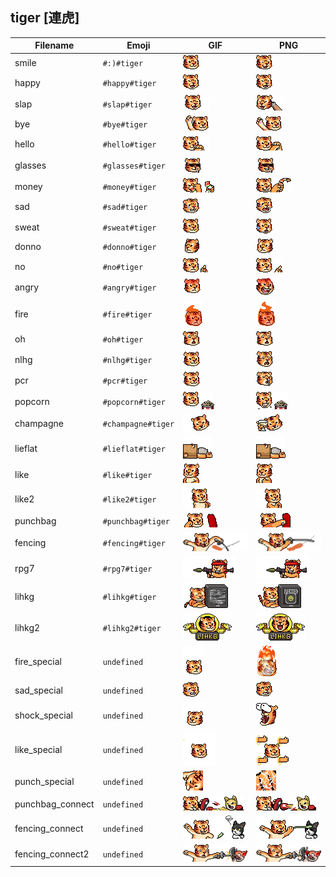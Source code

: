 ## tiger [連虎]
| Filename | Emoji | GIF | PNG |
| --- | --- | --- | --- |
| smile | `#:)#tiger` | ![smile](../../assets/ios/faces/tiger/smile.gif) | ![smile](../../assets/ios/faces_png/tiger/smile.png) |
| happy | `#happy#tiger` | ![happy](../../assets/ios/faces/tiger/happy.gif) | ![happy](../../assets/ios/faces_png/tiger/happy.png) |
| slap | `#slap#tiger` | ![slap](../../assets/ios/faces/tiger/slap.gif) | ![slap](../../assets/ios/faces_png/tiger/slap.png) |
| bye | `#bye#tiger` | ![bye](../../assets/ios/faces/tiger/bye.gif) | ![bye](../../assets/ios/faces_png/tiger/bye.png) |
| hello | `#hello#tiger` | ![hello](../../assets/ios/faces/tiger/hello.gif) | ![hello](../../assets/ios/faces_png/tiger/hello.png) |
| glasses | `#glasses#tiger` | ![glasses](../../assets/ios/faces/tiger/glasses.gif) | ![glasses](../../assets/ios/faces_png/tiger/glasses.png) |
| money | `#money#tiger` | ![money](../../assets/ios/faces/tiger/money.gif) | ![money](../../assets/ios/faces_png/tiger/money.png) |
| sad | `#sad#tiger` | ![sad](../../assets/ios/faces/tiger/sad.gif) | ![sad](../../assets/ios/faces_png/tiger/sad.png) |
| sweat | `#sweat#tiger` | ![sweat](../../assets/ios/faces/tiger/sweat.gif) | ![sweat](../../assets/ios/faces_png/tiger/sweat.png) |
| donno | `#donno#tiger` | ![donno](../../assets/ios/faces/tiger/donno.gif) | ![donno](../../assets/ios/faces_png/tiger/donno.png) |
| no | `#no#tiger` | ![no](../../assets/ios/faces/tiger/no.gif) | ![no](../../assets/ios/faces_png/tiger/no.png) |
| angry | `#angry#tiger` | ![angry](../../assets/ios/faces/tiger/angry.gif) | ![angry](../../assets/ios/faces_png/tiger/angry.png) |
| fire | `#fire#tiger` | ![fire](../../assets/ios/faces/tiger/fire.gif) | ![fire](../../assets/ios/faces_png/tiger/fire.png) |
| oh | `#oh#tiger` | ![oh](../../assets/ios/faces/tiger/oh.gif) | ![oh](../../assets/ios/faces_png/tiger/oh.png) |
| nlhg | `#nlhg#tiger` | ![nlhg](../../assets/ios/faces/tiger/nlhg.gif) | ![nlhg](../../assets/ios/faces_png/tiger/nlhg.png) |
| pcr | `#pcr#tiger` | ![pcr](../../assets/ios/faces/tiger/pcr.gif) | ![pcr](../../assets/ios/faces_png/tiger/pcr.png) |
| popcorn | `#popcorn#tiger` | ![popcorn](../../assets/ios/faces/tiger/popcorn.gif) | ![popcorn](../../assets/ios/faces_png/tiger/popcorn.png) |
| champagne | `#champagne#tiger` | ![champagne](../../assets/ios/faces/tiger/champagne.gif) | ![champagne](../../assets/ios/faces_png/tiger/champagne.png) |
| lieflat | `#lieflat#tiger` | ![lieflat](../../assets/ios/faces/tiger/lieflat.gif) | ![lieflat](../../assets/ios/faces_png/tiger/lieflat.png) |
| like | `#like#tiger` | ![like](../../assets/ios/faces/tiger/like.gif) | ![like](../../assets/ios/faces_png/tiger/like.png) |
| like2 | `#like2#tiger` | ![like2](../../assets/ios/faces/tiger/like2.gif) | ![like2](../../assets/ios/faces_png/tiger/like2.png) |
| punchbag | `#punchbag#tiger` | ![punchbag](../../assets/ios/faces/tiger/punchbag.gif) | ![punchbag](../../assets/ios/faces_png/tiger/punchbag.png) |
| fencing | `#fencing#tiger` | ![fencing](../../assets/ios/faces/tiger/fencing.gif) | ![fencing](../../assets/ios/faces_png/tiger/fencing.png) |
| rpg7 | `#rpg7#tiger` | ![rpg7](../../assets/ios/faces/tiger/rpg7.gif) | ![rpg7](../../assets/ios/faces_png/tiger/rpg7.png) |
| lihkg | `#lihkg#tiger` | ![lihkg](../../assets/ios/faces/tiger/lihkg.gif) | ![lihkg](../../assets/ios/faces_png/tiger/lihkg.png) |
| lihkg2 | `#lihkg2#tiger` | ![lihkg2](../../assets/ios/faces/tiger/lihkg2.gif) | ![lihkg2](../../assets/ios/faces_png/tiger/lihkg2.png) |
| fire_special | `undefined` | ![fire_special](../../assets/ios/faces/tiger/fire_special.gif) | ![fire_special](../../assets/ios/faces_png/tiger/fire_special.png) |
| sad_special | `undefined` | ![sad_special](../../assets/ios/faces/tiger/sad_special.gif) | ![sad_special](../../assets/ios/faces_png/tiger/sad_special.png) |
| shock_special | `undefined` | ![shock_special](../../assets/ios/faces/tiger/shock_special.gif) | ![shock_special](../../assets/ios/faces_png/tiger/shock_special.png) |
| like_special | `undefined` | ![like_special](../../assets/ios/faces/tiger/like_special.gif) | ![like_special](../../assets/ios/faces_png/tiger/like_special.png) |
| punch_special | `undefined` | ![punch_special](../../assets/ios/faces/tiger/punch_special.gif) | ![punch_special](../../assets/ios/faces_png/tiger/punch_special.png) |
| punchbag_connect | `undefined` | ![punchbag_connect](../../assets/ios/faces/tiger/punchbag_connect.gif) | ![punchbag_connect](../../assets/ios/faces_png/tiger/punchbag_connect.png) |
| fencing_connect | `undefined` | ![fencing_connect](../../assets/ios/faces/tiger/fencing_connect.gif) | ![fencing_connect](../../assets/ios/faces_png/tiger/fencing_connect.png) |
| fencing_connect2 | `undefined` | ![fencing_connect2](../../assets/ios/faces/tiger/fencing_connect2.gif) | ![fencing_connect2](../../assets/ios/faces_png/tiger/fencing_connect2.png) |


